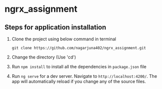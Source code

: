 # ngrx_assignment

## Steps for application installation

1. Clone the project using below command in terminal

    `git clone https://github.com/nagarjuna402/ngrx_assignment.git`

2. Change the directory (Use 'cd')
3. Run `npm install` to install all the dependencies in `package.json` file
4. Run `ng serve` for a dev server. Navigate to `http://localhost:4200/`. The app will automatically reload if you change any of the source files.
